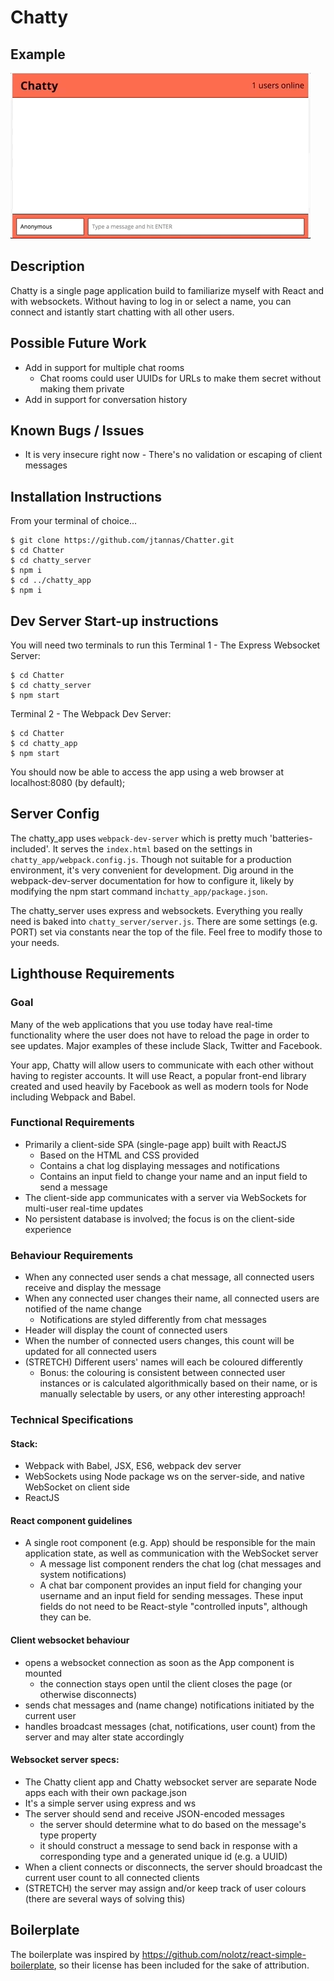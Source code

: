 # Chatty

## Example
![Example](./docs/example.gif)

## Description
Chatty is a single page application build to familiarize myself with React and with websockets.
Without having to log in or select a name, you can connect and istantly start chatting with all other users.

## Possible Future Work
- Add in support for multiple chat rooms
  - Chat rooms could user UUIDs for URLs to make them secret without making them private
- Add in support for conversation history

## Known Bugs / Issues
- It is very insecure right now - There's no validation or escaping of client messages

## Installation Instructions
From your terminal of choice...
```
$ git clone https://github.com/jtannas/Chatter.git
$ cd Chatter
$ cd chatty_server
$ npm i
$ cd ../chatty_app
$ npm i
```

## Dev Server Start-up instructions
You will need two terminals to run this
Terminal 1 - The Express Websocket Server:
```
$ cd Chatter
$ cd chatty_server
$ npm start
```
Terminal 2 - The Webpack Dev Server:
```
$ cd Chatter
$ cd chatty_app
$ npm start
```
You should now be able to access the app using a web browser at localhost:8080 (by default);

## Server Config
The chatty_app uses `webpack-dev-server` which is pretty much 'batteries-included'. It serves the `index.html` based on the settings in `chatty_app/webpack.config.js`. Though not suitable for a production environment, it's very convenient for development. Dig around in the webpack-dev-server documentation for how to configure it, likely by modifying the npm start command in`chatty_app/package.json`.

The chatty_server uses express and websockets. Everything you really need is baked into `chatty_server/server.js`. There are some settings (e.g. PORT) set via constants near the top of the file. Feel free to modify those to your needs.

## Lighthouse Requirements
### Goal
Many of the web applications that you use today have real-time functionality where the user does not have to reload the page in order to see updates. Major examples of these include Slack, Twitter and Facebook.

Your app, Chatty will allow users to communicate with each other without having to register accounts. It will use React, a popular front-end library created and used heavily by Facebook as well as modern tools for Node including Webpack and Babel.

### Functional Requirements
- Primarily a client-side SPA (single-page app) built with ReactJS
  - Based on the HTML and CSS provided
  - Contains a chat log displaying messages and notifications
  - Contains an input field to change your name and an input field to send a message
- The client-side app communicates with a server via WebSockets for multi-user real-time updates
- No persistent database is involved; the focus is on the client-side experience

### Behaviour Requirements
- When any connected user sends a chat message, all connected users receive and display the message
- When any connected user changes their name, all connected users are notified of the name change
  - Notifications are styled differently from chat messages
- Header will display the count of connected users
- When the number of connected users changes, this count will be updated for all connected users
- (STRETCH) Different users' names will each be coloured differently
  - Bonus: the colouring is consistent between connected user instances or is calculated algorithmically based on their name, or is manually selectable by users, or any other interesting approach!

### Technical Specifications
#### Stack:
- Webpack with Babel, JSX, ES6, webpack dev server
- WebSockets using Node package ws on the server-side, and native WebSocket on client side
- ReactJS

#### React component guidelines

- A single root component (e.g. App) should be responsible for the main application state, as well as communication with the WebSocket server
  - A message list component renders the chat log (chat messages and system notifications)
  - A chat bar component provides an input field for changing your username and an input field for sending messages. These input fields do not need to be React-style "controlled inputs", although they can be.

#### Client websocket behaviour
- opens a websocket connection as soon as the App component is mounted
  - the connection stays open until the client closes the page (or otherwise disconnects)
- sends chat messages and (name change) notifications initiated by the current user
- handles broadcast messages (chat, notifications, user count) from the server and may alter state accordingly

#### Websocket server specs:

- The Chatty client app and Chatty websocket server are separate Node apps each with their own package.json
- It's a simple server using express and ws
- The server should send and receive JSON-encoded messages
  - the server should determine what to do based on the message's type property
  - it should construct a message to send back in response with a corresponding type and a generated unique id (e.g. a UUID)
- When a client connects or disconnects, the server should broadcast the current user count to all connected clients
- (STRETCH) the server may assign and/or keep track of user colours (there are several ways of solving this)

## Boilerplate
The boilerplate was inspired by https://github.com/nolotz/react-simple-boilerplate, so their license has been included for the sake of attribution.
